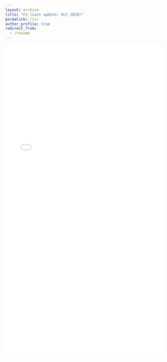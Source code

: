 ```yaml
---
layout: archive
title: "CV (Last update: Oct 2024)"
permalink: /cv/
author_profile: true
redirect_from:
  - /resume
---
```


<iframe src="/files/Junoh_Heo_CV.pdf" width="100%" height="1000" frameborder="no" border="0" marginwidth="0" marginheight="0"></iframe>
